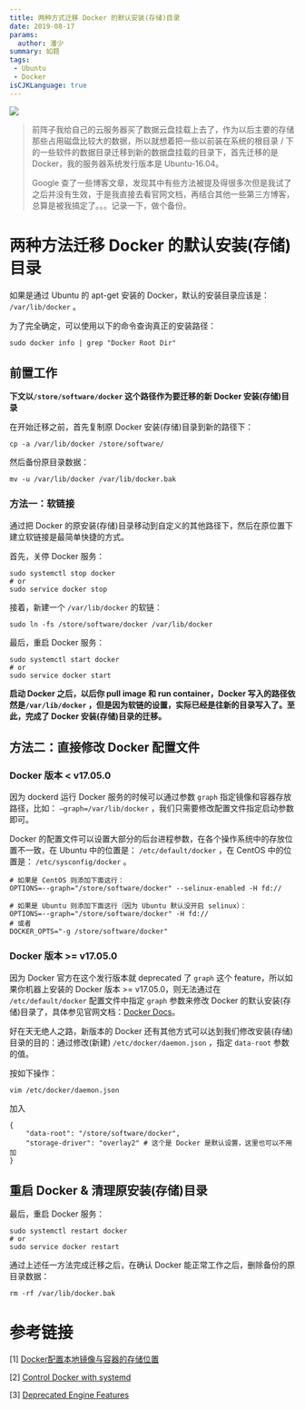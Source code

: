 ```yaml
---
title: 两种方式迁移 Docker 的默认安装(存储)目录
date: 2019-08-17
params:
  author: 潘少
summary: 如题
tags:
 - Ubuntu
 - Docker
isCJKLanguage: true
---
```


![](https://res.strikefreedom.top/static_res/blog/figures/docker.png)

> 前阵子我给自己的云服务器买了数据云盘挂载上去了，作为以后主要的存储那些占用磁盘比较大的数据，所以就想着把一些以前装在系统的根目录 / 下的一些软件的数据目录迁移到新的数据盘挂载的目录下，首先迁移的是 Docker，我的服务器系统发行版本是 Ubuntu-16.04。
>
> Google 查了一些博客文章，发现其中有些方法被提及得很多次但是我试了之后并没有生效，于是我直接去看官网文档，再结合其他一些第三方博客，总算是被我搞定了。。。记录一下，做个备份。

# 两种方法迁移 Docker 的默认安装(存储)目录

如果是通过 Ubuntu 的 apt-get 安装的 Docker，默认的安装目录应该是： `/var/lib/docker` 。

为了完全确定，可以使用以下的命令查询真正的安装路径：

```
sudo docker info | grep "Docker Root Dir"
```

## 前置工作

**下文以`/store/software/docker` 这个路径作为要迁移的新 Docker 安装(存储)目录**

在开始迁移之前，首先复制原 Docker 安装(存储)目录到新的路径下：

```
cp -a /var/lib/docker /store/software/
```

然后备份原目录数据：

```
mv -u /var/lib/docker /var/lib/docker.bak
```

### 方法一：软链接

通过把 Docker 的原安装(存储)目录移动到自定义的其他路径下，然后在原位置下建立软链接是最简单快捷的方式。

首先，关停 Docker 服务：

```
sudo systemctl stop docker
# or
sudo service docker stop
```

接着，新建一个 `/var/lib/docker` 的软链：

```
sudo ln -fs /store/software/docker /var/lib/docker
```

最后，重启 Docker 服务：

```
sudo systemctl start docker
# or
sudo service docker start
```

**启动 Docker 之后，以后你 pull image 和 run container，Docker 写入的路径依然是`/var/lib/docker` ，但是因为软链的设置，实际已经是往新的目录写入了。至此，完成了 Docker 安装(存储)目录的迁移。**

## 方法二：直接修改 Docker 配置文件

### Docker 版本 < v17.05.0

因为 dockerd 运行 Docker 服务的时候可以通过参数 `graph` 指定镜像和容器存放路径，比如： `–graph=/var/lib/docker` ，我们只需要修改配置文件指定启动参数即可。

Docker 的配置文件可以设置大部分的后台进程参数，在各个操作系统中的存放位置不一致，在 Ubuntu 中的位置是： `/etc/default/docker` ，在 CentOS 中的位置是： `/etc/sysconfig/docker` 。

```
# 如果是 CentOS 则添加下面这行：
OPTIONS=--graph="/store/software/docker" --selinux-enabled -H fd://

# 如果是 Ubuntu 则添加下面这行（因为 Ubuntu 默认没开启 selinux）：
OPTIONS=--graph="/store/software/docker" -H fd://
# 或者
DOCKER_OPTS="-g /store/software/docker"
```

### Docker 版本 >= v17.05.0

因为 Docker 官方在这个发行版本就 deprecated 了 `graph` 这个 feature，所以如果你机器上安装的 Docker 版本 >= v17.05.0，则无法通过在 `/etc/default/docker` 配置文件中指定 `graph` 参数来修改 Docker 的默认安装(存储)目录了，具体参见官网文档：[Docker Docs](https://docs.docker.com/engine/deprecated/#-g-and---graph-flags-on-dockerd)。

好在天无绝人之路，新版本的 Docker 还有其他方式可以达到我们修改安装(存储)目录的目的：通过修改(新建) `/etc/docker/daemon.json` ，指定 `data-root` 参数的值。

按如下操作：

```
vim /etc/docker/daemon.json
```

加入

```
{
    "data-root": "/store/software/docker",
    "storage-driver": "overlay2" # 这个是 Docker 是默认设置，这里也可以不用加
}
```

## 重启 Docker & 清理原安装(存储)目录

最后，重启 Docker 服务：

```
sudo systemctl restart docker
# or
sudo service docker restart
```

通过上述任一方法完成迁移之后，在确认 Docker 能正常工作之后，删除备份的原目录数据：

```
rm -rf /var/lib/docker.bak
```

# 参考链接

[1] [Docker配置本地镜像与容器的存储位置](https://blog.csdn.net/wenwenxiong/article/details/78728696)

[2] [Control Docker with systemd](https://docs.docker.com/config/daemon/systemd/)

[3] [Deprecated Engine Features](https://docs.docker.com/engine/deprecated/#-g-and---graph-flags-on-dockerd)

